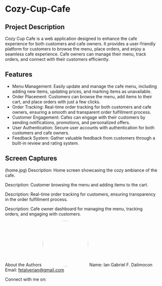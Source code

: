 # Cozy-Cup-Cafe

## Project Description
Cozy Cup Cafe is a web application designed to enhance the cafe experience for both customers and cafe owners. It provides a user-friendly platform for customers to browse the menu, place orders, and enjoy a seamless cafe experience. Cafe owners can manage their menu, track orders, and connect with their customers efficiently.

## Features
- Menu Management: Easily update and manage the cafe menu, including adding new items, updating prices, and marking items as unavailable.
- Order Placement: Customers can browse the menu, add items to their cart, and place orders with just a few clicks.
- Order Tracking: Real-time order tracking for both customers and cafe owners, ensuring a smooth and transparent order fulfillment process.
- Customer Engagement: Cafes can engage with their customers by sending notifications, promotions, and personalized offers.
- User Authentication: Secure user accounts with authentication for both customers and cafe owners.
- Feedback System: Gather valuable feedback from customers through a built-in review and rating system.

## Screen Captures

(home.jpg)
Description: Home screen showcasing the cozy ambiance of the cafe.


Description: Customer browsing the menu and adding items to the cart.


Description: Real-time order tracking for customers, ensuring transparency in the order fulfillment process.


Description: Cafe owner dashboard for managing the menu, tracking orders, and engaging with customers.

About the Authors
<img src="your_image_url_from_github.jpg" width="150" style="border-radius:50%"/>
Name: Ian Gabriel F. Dalimocon
Email: fetalverian@gmail.com

Connect with me on:

